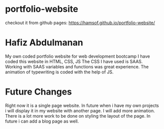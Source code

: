 # portfolio-website
checkout it from github pages: https://hamsof.github.io/portfolio-website/
# Hafiz Abdulmanan
My own coded portfolio website for web development bootcamp
I have coded this website in HTML, CSS, JS
The CSS I have used is SAAS. Working with SAAS variables and functions was great experience. 
The animation of typewriting is coded with the help of JS.
# Future Changes
Right now it is a single page website. In future when i have my own projects i will display it in my website with another page.
I will add more animation. There is a lot more work to be done on styling the layout of the page.
In future i can add a blog page as well.
